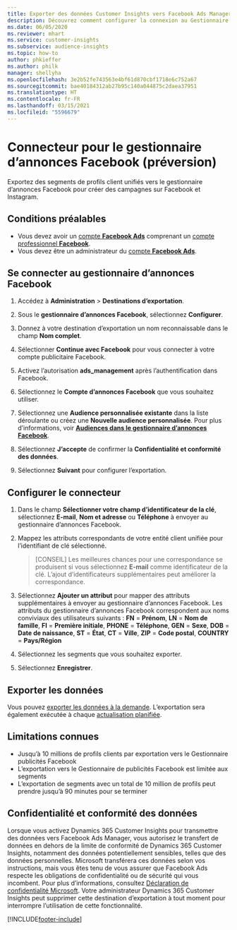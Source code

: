 ```yaml
---
title: Exporter des données Customer Insights vers Facebook Ads Manager
description: Découvrez comment configurer la connexion au Gestionnaire d’annonces Facebook.
ms.date: 06/05/2020
ms.reviewer: mhart
ms.service: customer-insights
ms.subservice: audience-insights
ms.topic: how-to
author: phkieffer
ms.author: philk
manager: shellyha
ms.openlocfilehash: 3e2b52fe743563e4bf61d870cbf1718e6c752a67
ms.sourcegitcommit: bae40184312ab27b95c140a044875c2daea37951
ms.translationtype: HT
ms.contentlocale: fr-FR
ms.lasthandoff: 03/15/2021
ms.locfileid: "5596679"
---
```

# <a name="connector-for-facebook-ads-manager-preview"></a>Connecteur pour le gestionnaire d’annonces Facebook (préversion)

Exportez des segments de profils client unifiés vers le gestionnaire d’annonces Facebook pour créer des campagnes sur Facebook et Instagram.

## <a name="prerequisites"></a>Conditions préalables

- Vous devez avoir un [compte **Facebook Ads**](https://www.facebook.com/business/learn/lessons/step-by-step-ads-manager-account) comprenant un [compte professionnel **Facebook**](https://business.facebook.com/).
- Vous devez être un administrateur du [compte **Facebook Ads**](https://www.facebook.com/business/learn/lessons/step-by-step-ads-manager-account).

## <a name="connect-to-facebook-ads-manager"></a>Se connecter au gestionnaire d’annonces Facebook

1. Accédez à **Administration** > **Destinations d’exportation**.

1. Sous le **gestionnaire d’annonces Facebook**, sélectionnez **Configurer**.

1. Donnez à votre destination d’exportation un nom reconnaissable dans le champ **Nom complet**.

1. Sélectionner **Continue avec Facebook** pour vous connecter à votre compte publicitaire Facebook.

1. Activez l’autorisation **ads_management** après l’authentification dans Facebook.

1. Sélectionnez le **Compte d’annonces Facebook** que vous souhaitez utiliser.

1. Sélectionnez une **Audience personnalisée existante** dans la liste déroulante ou créez une **Nouvelle audience personnalisée**. Pour plus d’informations, voir [**Audiences dans le gestionnaire d’annonces Facebook**](https://www.facebook.com/business/help/744354708981227?id=2469097953376494).

1. Sélectionnez **J’accepte** de confirmer la **Confidentialité et conformité des données**.

1. Sélectionnez **Suivant** pour configurer l’exportation.

## <a name="configure-the-connector"></a>Configurer le connecteur

1. Dans le champ **Sélectionner votre champ d’identificateur de la clé**, sélectionnez **E-mail**, **Nom et adresse** ou **Téléphone** à envoyer au gestionnaire d’annonces Facebook.

1. Mappez les attributs correspondants de votre entité client unifiée pour l’identifiant de clé sélectionné.
   > [CONSEIL] Les meilleures chances pour une correspondance se produisent si vous sélectionnez **E-mail** comme identificateur de la clé. L’ajout d’identificateurs supplémentaires peut améliorer la correspondance.

1. Sélectionnez **Ajouter un attribut** pour mapper des attributs supplémentaires à envoyer au gestionnaire d’annonces Facebook. Les attributs du gestionnaire d’annonces Facebook correspondent aux noms conviviaux des utilisateurs suivants : **FN** = **Prénom**, **LN** = **Nom de famille**, **FI** = **Première initiale**, **PHONE** = **Téléphone**, **GEN** = **Sexe**, **DOB** = **Date de naissance**, **ST** = **État**, **CT** = **Ville**, **ZIP** = **Code postal**, **COUNTRY** = **Pays/Région**

1. Sélectionnez les segments que vous souhaitez exporter.

1. Sélectionnez **Enregistrer**.

## <a name="export-the-data"></a>Exporter les données

Vous pouvez [exporter les données à la demande](export-destinations.md). L’exportation sera également exécutée à chaque [actualisation planifiée](system.md#schedule-tab).

## <a name="known-limitations"></a>Limitations connues

- Jusqu’à 10 millions de profils clients par exportation vers le Gestionnaire publicités Facebook 
- L’exportation vers le Gestionnaire de publicités Facebook est limitée aux segments
- L’exportation de segments avec un total de 10 million de profils peut prendre jusqu’à 90 minutes pour se terminer

## <a name="data-privacy-and-compliance"></a>Confidentialité et conformité des données

Lorsque vous activez Dynamics 365 Customer Insights pour transmettre des données vers Facebook Ads Manager, vous autorisez le transfert de données en dehors de la limite de conformité de Dynamics 365 Customer Insights, notamment des données potentiellement sensibles, telles que des données personnelles. Microsoft transférera ces données selon vos instructions, mais vous êtes tenu de vous assurer que Facebook Ads respecte les obligations de confidentialité ou de sécurité qui vous incombent. Pour plus d’informations, consultez [Déclaration de confidentialité Microsoft](https://go.microsoft.com/fwlink/?linkid=396732).
Votre administrateur Dynamics 365 Customer Insights peut supprimer cette destination d’exportation à tout moment pour interrompre l’utilisation de cette fonctionnalité.


[!INCLUDE[footer-include](../includes/footer-banner.md)]
